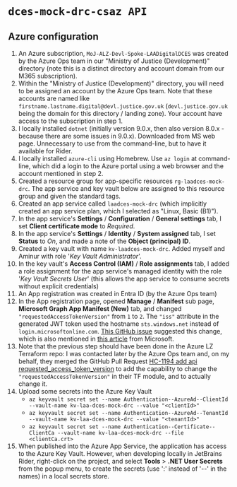 # `dces-mock-drc-csaz API`

## Azure configuration

1. An Azure subscription, `MoJ-ALZ-Devl-Spoke-LAADigitalDCES` was created by the Azure Ops team in our
   "Ministry of Justice (Development)" directory (note this is a distinct directory and account domain from our
   M365 subscription).
2. Within the "Ministry of Justice (Development)" directory, you will need to be assigned an account by the Azure Ops
   team. Note that these accounts are named like `firstname.lastname.digital@devl.justice.gov.uk` (`devl.justice.gov.uk`
   being the domain for this directory / landing zone). Your account have access to the subscription in step 1.
3. I locally installed `dotnet` (initially version 9.0.x, then also version 8.0.x - because there are some issues in
   9.0.x). Downloaded from MS web page. Unnecessary to use from the command-line, but to have it available for Rider.
4. I locally installed `azure-cli` using Homebrew. Use `az login` at command-line, which did a login to the Azure portal
   using a web browser and the account mentioned in step 2.
5. Created a resource group for app-specific resources `rg-laadces-mock-drc`. The app service and key vault below are
   assigned to this resource group and given the standard tags.
6. Created an app service called `laadces-mock-drc` (which implicitly created an app service plan, which I selected as
   "Linux, Basic (B1)").
7. In the app service's **Settings** / **Configuration** / **General settings** tab, I set **Client certificate mode**
   to _Required_.
8. In the app service's **Settings** / **Identity** / **System assigned** tab, I set **Status** to _On_, and made a note
   of the **Object (principal) ID**.
9. Created a key vault with name `kv-laadces-mock-drc`. Added myself and Aminur with role '_Key Vault Administrator_'.
10. In the key vault's **Access Control (IAM)** / **Role assignments** tab, I added a role assignment for the app
    service's managed identity with the role '_Key Vault Secrets User_' (this allows the app service to consume secrets
    without explicit credentials)
11. An App registration was created in Entra ID (by the Azure Ops team)
12. In the App registration page, opened **Manage** / **Manifest** sub page, **Microsoft Graph App Manifest (New)** tab,
    and changed `"requestedAccessTokenVersion"` from `1` to `2`. The `"iss"` attribute in the generated JWT token used
    the hostname `sts.windows.net` instead of `login.microsoftonline.com`.
    [This GitHub issue](https://github.com/AzureAD/microsoft-authentication-library-for-js/issues/560)
    suggested this change, which is also mentioned in
    [this article](https://learn.microsoft.com/en-us/entra/identity-platform/reference-app-manifest#requestedaccesstokenversion-attribute)
    from Microsoft.
13. Note that the previous step should have been done in the Azure LZ Terraform repo: I was contacted later by the
    Azure Ops team and, on my behalf, they merged the GitHub Pull Request
    [HC-1194 add api requested_access_token_version](https://github.com/ministryofjustice/staff-infrastructure-azure-landing-zone-aad/pull/116)
    to add the capability to change the `"requestedAccessTokenVersion"` in their TF module, and to actually change it.
14. Upload some secrets into the Azure Key Vault
    * `az keyvault secret set --name Authentication--AzureAd--ClientId --vault-name kv-laa-dces-mock-drc --value "<clientId>"`
    * `az keyvault secret set --name Authentication--AzureAd--TenantId --vault-name kv-laa-dces-mock-drc --value "<tenantId>"`
    * `az keyvault secret set --name Authentication--Certificate--ClientCa --vault-name kv-laa-dces-mock-drc --file <clientCa.crt>`
15. When published into the Azure App Service, the application has access to the Azure Key Vault. However, when
    developing locally in JetBrains Rider, right-click on the project, and select **Tools** > **.NET User Secrets**
    from the popup menu, to create the secrets (use ':' instead of '--' in the names) in a local secrets store.
